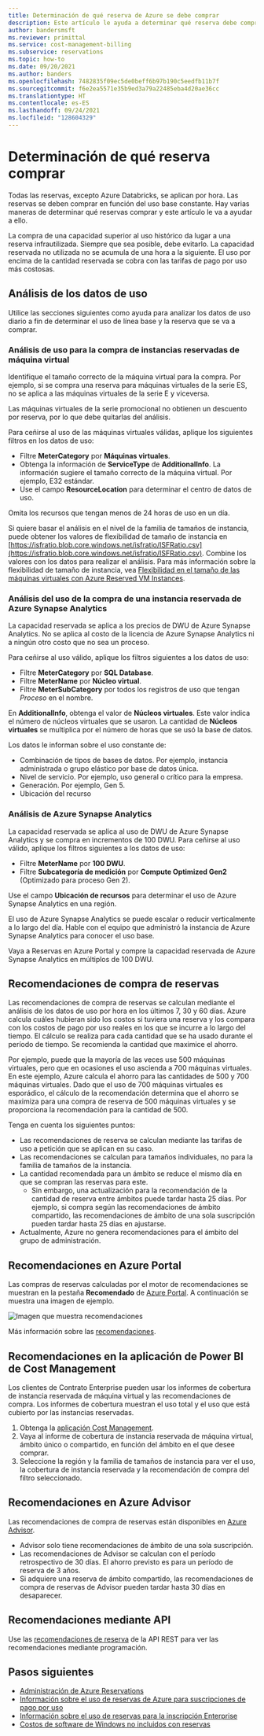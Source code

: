 ```yaml
---
title: Determinación de qué reserva de Azure se debe comprar
description: Este artículo le ayuda a determinar qué reserva debe comprar.
author: bandersmsft
ms.reviewer: primittal
ms.service: cost-management-billing
ms.subservice: reservations
ms.topic: how-to
ms.date: 09/20/2021
ms.author: banders
ms.openlocfilehash: 7482835f09ec5de0beff6b97b190c5eedfb11b7f
ms.sourcegitcommit: f6e2ea5571e35b9ed3a79a22485eba4d20ae36cc
ms.translationtype: HT
ms.contentlocale: es-ES
ms.lasthandoff: 09/24/2021
ms.locfileid: "128604329"
---
```

# <a name="determine-what-reservation-to-purchase"></a>Determinación de qué reserva comprar

Todas las reservas, excepto Azure Databricks, se aplican por hora. Las reservas se deben comprar en función del uso base constante. Hay varias maneras de determinar qué reservas comprar y este artículo le va a ayudar a ello.

La compra de una capacidad superior al uso histórico da lugar a una reserva infrautilizada. Siempre que sea posible, debe evitarlo. La capacidad reservada no utilizada no se acumula de una hora a la siguiente. El uso por encima de la cantidad reservada se cobra con las tarifas de pago por uso más costosas.

## <a name="analyze-usage-data"></a>Análisis de los datos de uso

Utilice las secciones siguientes como ayuda para analizar los datos de uso diario a fin de determinar el uso de línea base y la reserva que se va a comprar.

### <a name="analyze-usage-for-a-vm-reserved-instance-purchase"></a>Análisis de uso para la compra de instancias reservadas de máquina virtual

Identifique el tamaño correcto de la máquina virtual para la compra. Por ejemplo, si se compra una reserva para máquinas virtuales de la serie ES, no se aplica a las máquinas virtuales de la serie E y viceversa.

Las máquinas virtuales de la serie promocional no obtienen un descuento por reserva, por lo que debe quitarlas del análisis.

Para ceñirse al uso de las máquinas virtuales válidas, aplique los siguientes filtros en los datos de uso:

- Filtre **MeterCategory** por **Máquinas virtuales**.
- Obtenga la información de **ServiceType** de **AdditionalInfo**. La información sugiere el tamaño correcto de la máquina virtual. Por ejemplo, E32 estándar.
- Use el campo **ResourceLocation** para determinar el centro de datos de uso.

Omita los recursos que tengan menos de 24 horas de uso en un día.

Si quiere basar el análisis en el nivel de la familia de tamaños de instancia, puede obtener los valores de flexibilidad de tamaño de instancia en [https://isfratio.blob.core.windows.net/isfratio/ISFRatio.csv](https://isfratio.blob.core.windows.net/isfratio/ISFRatio.csv). Combine los valores con los datos para realizar el análisis. Para más información sobre la flexibilidad de tamaño de instancia, vea [Flexibilidad en el tamaño de las máquinas virtuales con Azure Reserved VM Instances](../../virtual-machines/reserved-vm-instance-size-flexibility.md).

### <a name="analyze-usage-for-an-azure-synapse-analytics-reserved-instance-purchase"></a>Análisis del uso de la compra de una instancia reservada de Azure Synapse Analytics

La capacidad reservada se aplica a los precios de DWU de Azure Synapse Analytics. No se aplica al costo de la licencia de Azure Synapse Analytics ni a ningún otro costo que no sea un proceso.

Para ceñirse al uso válido, aplique los filtros siguientes a los datos de uso:


- Filtre **MeterCategory** por **SQL Database**.
- Filtre **MeterName** por **Núcleo virtual**.
- Filtre **MeterSubCategory** por todos los registros de uso que tengan _Proceso_ en el nombre.

En **AdditionalInfo**, obtenga el valor de **Núcleos virtuales**. Este valor indica el número de núcleos virtuales que se usaron. La cantidad de **Núcleos virtuales** se multiplica por el número de horas que se usó la base de datos.

Los datos le informan sobre el uso constante de:

- Combinación de tipos de bases de datos. Por ejemplo, instancia administrada o grupo elástico por base de datos única.
- Nivel de servicio. Por ejemplo, uso general o crítico para la empresa.
- Generación. Por ejemplo, Gen 5.
- Ubicación del recurso

### <a name="analysis-for-azure-synapse-analytics"></a>Análisis de Azure Synapse Analytics

La capacidad reservada se aplica al uso de DWU de Azure Synapse Analytics y se compra en incrementos de 100 DWU. Para ceñirse al uso válido, aplique los filtros siguientes a los datos de uso:

- Filtre **MeterName** por **100 DWU**.
- Filtre **Subcategoría de medición** por **Compute Optimized Gen2** (Optimizado para proceso Gen 2).

Use el campo **Ubicación de recursos** para determinar el uso de Azure Synapse Analytics en una región.

El uso de Azure Synapse Analytics se puede escalar o reducir verticalmente a lo largo del día. Hable con el equipo que administró la instancia de Azure Synapse Analytics para conocer el uso base.

Vaya a Reservas en Azure Portal y compre la capacidad reservada de Azure Synapse Analytics en múltiplos de 100 DWU.

## <a name="reservation-purchase-recommendations"></a>Recomendaciones de compra de reservas

Las recomendaciones de compra de reservas se calculan mediante el análisis de los datos de uso por hora en los últimos 7, 30 y 60 días. Azure calcula cuáles hubieran sido los costos si tuviera una reserva y los compara con los costos de pago por uso reales en los que se incurre a lo largo del tiempo. El cálculo se realiza para cada cantidad que se ha usado durante el período de tiempo. Se recomienda la cantidad que maximice el ahorro.

Por ejemplo, puede que la mayoría de las veces use 500 máquinas virtuales, pero que en ocasiones el uso ascienda a 700 máquinas virtuales. En este ejemplo, Azure calcula el ahorro para las cantidades de 500 y 700 máquinas virtuales. Dado que el uso de 700 máquinas virtuales es esporádico, el cálculo de la recomendación determina que el ahorro se maximiza para una compra de reserva de 500 máquinas virtuales y se proporciona la recomendación para la cantidad de 500.

Tenga en cuenta los siguientes puntos:

- Las recomendaciones de reserva se calculan mediante las tarifas de uso a petición que se aplican en su caso.
- Las recomendaciones se calculan para tamaños individuales, no para la familia de tamaños de la instancia.
- La cantidad recomendada para un ámbito se reduce el mismo día en que se compran las reservas para este.
    - Sin embargo, una actualización para la recomendación de la cantidad de reserva entre ámbitos puede tardar hasta 25 días. Por ejemplo, si compra según las recomendaciones de ámbito compartido, las recomendaciones de ámbito de una sola suscripción pueden tardar hasta 25 días en ajustarse.
- Actualmente, Azure no genera recomendaciones para el ámbito del grupo de administración.

## <a name="recommendations-in-the-azure-portal"></a>Recomendaciones en Azure Portal

Las compras de reservas calculadas por el motor de recomendaciones se muestran en la pestaña **Recomendado** de [Azure Portal](https://portal.azure.com/#blade/Microsoft_Azure_Reservations/CreateBlade/referrer/docs). A continuación se muestra una imagen de ejemplo.

![Imagen que muestra recomendaciones](./media/determine-reservation-purchase/select-product-ri.png)

Más información sobre las [recomendaciones](reserved-instance-purchase-recommendations.md#recommendations-in-the-azure-portal).

## <a name="recommendations-in-the-cost-management-power-bi-app"></a>Recomendaciones en la aplicación de Power BI de Cost Management

Los clientes de Contrato Enterprise pueden usar los informes de cobertura de instancia reservada de máquina virtual y las recomendaciones de compra. Los informes de cobertura muestran el uso total y el uso que está cubierto por las instancias reservadas.

1. Obtenga la [aplicación Cost Management](https://appsource.microsoft.com/product/power-bi/costmanagement.azurecostmanagementapp).
2. Vaya al informe de cobertura de instancia reservada de máquina virtual, ámbito único o compartido, en función del ámbito en el que desee comprar.
3. Seleccione la región y la familia de tamaños de instancia para ver el uso, la cobertura de instancia reservada y la recomendación de compra del filtro seleccionado.

## <a name="recommendations-in-azure-advisor"></a>Recomendaciones en Azure Advisor

Las recomendaciones de compra de reservas están disponibles en [Azure Advisor](https://portal.azure.com/#blade/Microsoft_Azure_Expert/AdvisorMenuBlade/overview).

- Advisor solo tiene recomendaciones de ámbito de una sola suscripción.
- Las recomendaciones de Advisor se calculan con el período retrospectivo de 30 días. El ahorro previsto es para un período de reserva de 3 años.
- Si adquiere una reserva de ámbito compartido, las recomendaciones de compra de reservas de Advisor pueden tardar hasta 30 días en desaparecer.

## <a name="recommendations-using-apis"></a>Recomendaciones mediante API

Use las [recomendaciones de reserva](/rest/api/consumption/reservationrecommendations/list) de la API REST para ver las recomendaciones mediante programación.

## <a name="next-steps"></a>Pasos siguientes

- [Administración de Azure Reservations](manage-reserved-vm-instance.md)
- [Información sobre el uso de reservas de Azure para suscripciones de pago por uso](understand-reserved-instance-usage.md)
- [Información sobre el uso de reservas para la inscripción Enterprise](understand-reserved-instance-usage-ea.md)
- [Costos de software de Windows no incluidos con reservas](reserved-instance-windows-software-costs.md)